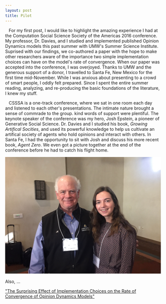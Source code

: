 ```yaml
---
layout: post
title: Pilot
---
```



&nbsp;&nbsp;&nbsp;For my first post, I would like to highlight the amazing experience I had at the Computation Social Science Society of the Americas 2016 conference. My professor, Dr. Davies, and I studied and implemented published Opinion Dynamics models this past summer with UMW's Summer Science Institute. Suprised with our findings, we co-authored a paper with the hope to make other researchers aware of the importance two simple implementation choices can have on the model's rate of convergence. When our paper was accepted into the conference, I was overjoyed. Thanks to UMW and the generous support of a donor, I travelled to Santa Fe, New Mexico for the first time mid-November. While I was anxious about presenting to a crowd of smart people, I oddly felt prepared. Since I spent the entire summer reading, analyzing, and re-producing the basic foundations of the literature, I knew my stuff.

&nbsp;&nbsp;&nbsp;CSSSA is a one-track conference, where we sat in one room each day and listened to each other's presentations. The intimate nature brought a sense of commrade to the group. kind words of support were plentiful. The keynote speaker of the conference was my hero, Josh Epstein, a pioneer of Generative Social Science. Dr. Davies and I studied his book, _Growing Artifical Socities_, and used its powerful knowledge to help us cultivate an artifical society of agents who hold opinions and interact with others. In Santa Fe, I had the opportunity to sit with Josh and discuss his more recent book, _Agent Zero_. We even got a picture together at the end of the conference before he had to catch his flight home.


![alt text](https://raw.githubusercontent.com/hzontine/hzontine.github.io/master/images/joshEPSTEIN.jpg "Josh Epstein and I!")

Also, ...


["The Surprising Effect of Implementation Choices on the Rate of Convergence of Opinion Dynamics Models"](http://cs.umw.edu/~stephen/daviesZontine.pdf)
